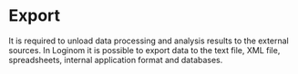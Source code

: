 # Export

It is required to unload data processing and analysis results to the external sources. In Loginom it is possible to export data to the text file, XML file, spreadsheets, internal application format and databases.
